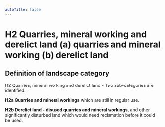 ```yaml
---
autoTitle: false
---
```


# H2 Quarries, mineral working and derelict land (a) quarries and mineral working  (b) derelict land

## Definition of landscape category

H2 Quarries, mineral working and derelict land - Two sub-categories are identified:

**H2a Quarries and mineral workings** which are still in regular use.

**H2b Derelict land - disused quarries and mineral workings**, and other significantly disturbed land which would need reclamation before it could be used.